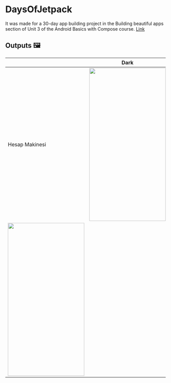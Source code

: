 # DaysOfJetpack
It was made for a 30-day app building project in the Building beautiful apps section of Unit 3 of the Android Basics with Compose course. 
[Link](https://developer.android.com/codelabs/basic-android-kotlin-compose-30-days?continue=https%3A%2F%2Fdeveloper.android.com%2Fcourses%2Fpathways%2Fandroid-basics-compose-unit-3-pathway-3%23codelab-https%3A%2F%2Fdeveloper.android.com%2Fcodelabs%2Fbasic-android-kotlin-compose-30-days#0)

## Outputs 🖼

|                    | Dark | Light |
|--------------------|------|-------|
| Hesap Makinesi | <img src="https://github.com/user-attachments/assets/f60a7237-7bca-4895-a2b9-38f6f432c79f" width="240" height="480"/> | 
<img src="https://github.com/user-attachments/assets/1ce29583-2221-458d-bf08-a2f2192b0804" width="240" height="480"/>      |
